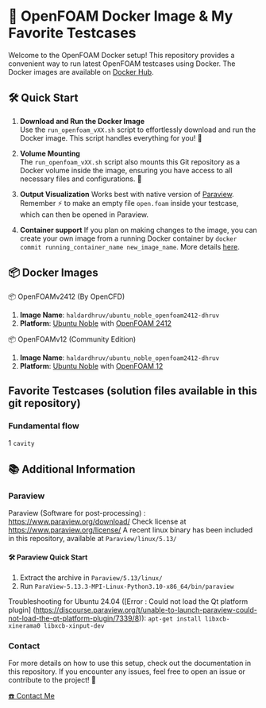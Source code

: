 # 🚀 OpenFOAM Docker Image & My Favorite Testcases

Welcome to the OpenFOAM Docker setup! This repository provides a convenient way to run latest OpenFOAM testcases using Docker. The Docker images are available on [Docker Hub](https://hub.docker.com/u/haldardhruv).

## 🛠️ Quick Start

1. **Download and Run the Docker Image**  
   Use the `run_openfoam_vXX.sh` script to effortlessly download and run the Docker image. This script handles everything for you! 🎉

2. **Volume Mounting**  
   The `run_openfoam_vXX.sh` script also mounts this Git repository as a Docker volume inside the image, ensuring you have access to all necessary files and configurations. 📂

3. **Output Visualization**
   Works best with native version of [Paraview](https://www.paraview.org/download/). Remember ⚡ to make an empty file `open.foam` inside your testcase, which can then be opened in Paraview.

4. **Container support**
   If you plan on making changes to the image, you can create your own image from a running Docker container by `docker commit running_container_name new_image_name`. More details [here](https://docs.docker.com/reference/cli/docker/container/commit/).

## 📦 Docker Images

📦 OpenFOAMv2412 (By OpenCFD)
1. **Image Name**: `haldardhruv/ubuntu_noble_openfoam2412-dhruv`
2. **Platform**: [Ubuntu Noble](https://releases.ubuntu.com/noble/) with [OpenFOAM 2412](https://www.openfoam.com/news/main-news/openfoam-v2412)

📦 OpenFOAMv12 (Community Edition)
1. **Image Name**: `haldardhruv/ubuntu_noble_openfoam2412-dhruv`
2. **Platform**: [Ubuntu Noble](https://releases.ubuntu.com/noble/) with [OpenFOAM 12](https://openfoam.org/version/12/)

## Favorite Testcases (solution files available in this git repository)
### Fundamental flow 
1 `cavity`


## 📚 Additional Information

### Paraview 
Paraview (Software for post-processing) : https://www.paraview.org/download/
Check license at https://www.paraview.org/license/
A recent linux binary has been included in this repository, available at `Paraview/linux/5.13/`

#### 🛠️ Paraview Quick Start
1. Extract the archive in `Paraview/5.13/linux/`
2. Run `ParaView-5.13.3-MPI-Linux-Python3.10-x86_64/bin/paraview`

Troubleshooting for Ubuntu 24.04 ([Error : Could not load the Qt platform plugin] (https://discourse.paraview.org/t/unable-to-launch-paraview-could-not-load-the-qt-platform-plugin/7339/8)): `apt-get install libxcb-xinerama0 libxcb-xinput-dev`

### Contact
For more details on how to use this setup, check out the documentation in this repository. If you encounter any issues, feel free to open an issue or contribute to the project! 🤝

[☎️ Contact Me](https://dhruvhaldar.vercel.app/about)